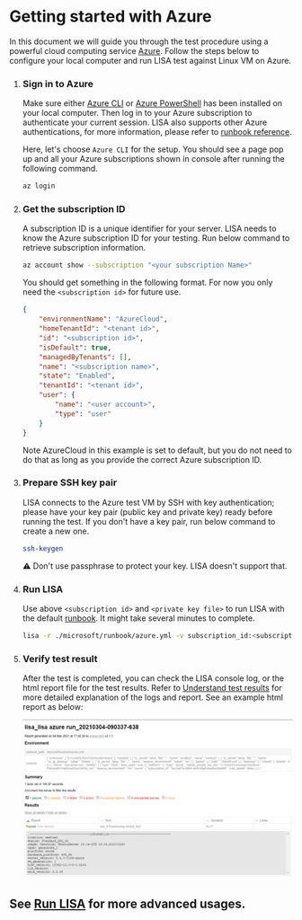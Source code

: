# Getting started with Azure

In this document we will guide you through the test procedure using a powerful
cloud computing service [Azure](https://azure.microsoft.com/). Follow the steps
below to configure your local computer and run LISA test against Linux VM on
Azure.

1. ### Sign in to Azure

    Make sure either [Azure
    CLI](https://docs.microsoft.com/en-us/cli/azure/install-azure-cli) or [Azure
    PowerShell](https://docs.microsoft.com/en-us/powershell/azure/install-az-ps)
    has been installed on your local computer. Then log in to your Azure
    subscription to authenticate your current session. LISA also supports other
    Azure authentications, for more information, please refer to [runbook
    reference](runbook.md).

    Here, let's choose `Azure CLI` for the setup. You should see a page pop up
    and all your Azure subscriptions shown in console after running the
    following command.

    ```bash
    az login
    ```

2. ### Get the subscription ID

    A subscription ID is a unique identifier for your server. LISA needs to know
    the Azure subscription ID for your testing. Run below command to retrieve
    subscription information.

    ```bash
    az account show --subscription "<your subscription Name>"
    ```

    You should get something in the following format. For now you only need the
    `<subscription id>` for future use.

    ```json
    {
        "environmentName": "AzureCloud",
        "homeTenantId": "<tenant id>",
        "id": "<subscription id>",
        "isDefault": true,
        "managedByTenants": [],
        "name": "<subscription name>",
        "state": "Enabled",
        "tenantId": "<tenant id>",
        "user": {
            "name": "<user account>",
            "type": "user"
        }
    }
    ```

    Note AzureCloud in this example is set to default, but you do not need to do
    that as long as you provide the correct Azure subscription ID.

3. ### Prepare SSH key pair

    LISA connects to the Azure test VM by SSH with key authentication; please
    have your key pair (public key and private key) ready before running the
    test. If you don't have a key pair, run below command to create a new one.

    ```bash
    ssh-keygen
    ```

    :warning:   Don't use passphrase to protect your key. LISA doesn't support
    that.

4. ### Run LISA

    Use above `<subscription id>` and `<private key file>` to run LISA with the
    default [runbook](runbook.md). It might take several minutes to complete.

    ```bash
    lisa -r ./microsoft/runbook/azure.yml -v subscription_id:<subscription id> -v "admin_private_key_file:<private key file>"
    ```

5. ### Verify test result

    After the test is completed, you can check the LISA console log, or the html
    report file for the test results. Refer to [Understand test
    results](understand_results.md) for more detailed explanation of the logs
    and report. See an example html report as below:

    ![image](../img/smoke_test_result.png)

## See [Run LISA](run.md) for more advanced usages.
